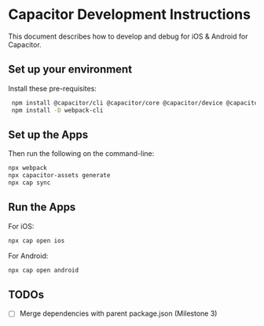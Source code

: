 # Capacitor Development Instructions

This document describes how to develop and debug for iOS & Android for Capacitor.



## Set up your environment

Install these pre-requisites:

```sh
 npm install @capacitor/cli @capacitor/core @capacitor/device @capacitor/assets
 npm install -D webpack-cli 
```

## Set up the Apps

Then run the following on the command-line:

```sh
npx webpack    
npx capacitor-assets generate
npx cap sync
```

## Run the Apps

For iOS:

```sh
npx cap open ios
```

For Android:

```sh
npx cap open android
```
  

  ## TODOs

- [ ] Merge dependencies with parent package.json (Milestone 3)
